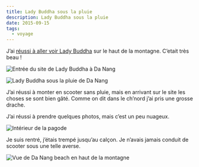 ```yaml
---
title: Lady Buddha sous la pluie
description: Lady Buddha sous la pluie
date: 2015-09-15
tags:
  - voyage
---
```


J’ai [réussi à aller voir Lady Buddha](https://vietnam.rouquin.me/spip.php?article23) sur le haut de la montagne. C’etait très beau !

![Entrée du site de Lady Buddha à Da Nang](/img/jpg/tmp_3552-img_20150915_132641843978002.jpg "Entrée du site de Lady Buddha à Da Nang")

![Lady Buddha sous la pluie de Da Nang](/img/jpg/tmp_3552-img_20150915_133758341644724.jpg "Lady Buddha sous la pluie de Da Nang")

J’ai réussi à monter en scooter sans pluie, mais en arrivant sur le site les choses se sont bien gâté. Comme on dit dans le ch’nord j’ai pris une grosse drache.

J’ai réussi à prendre quelques photos, mais c’est un peu nuageux.

![Intérieur de la pagode](/img/jpg/tmp_3552-img_20150915_13284590892806.jpg "Intérieur de la pagode")

Je suis rentré, j’étais trempé jusqu’au calçon. Je n’avais jamais conduit de scooter sous une telle averse.

![Vue de Da Nang beach en haut de la montagne](/img/jpg/tmp_3552-img_20150915_1338401053722180.jpg "Vue de Da Nang beach en haut de la montagne")

